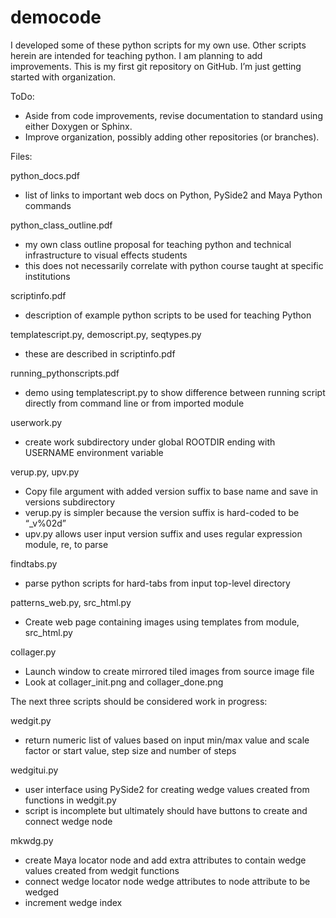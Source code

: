 # democode
I developed some of these python scripts for my own use. 
Other scripts herein are intended for teaching python. 
I am planning to add improvements. 
This is my first git repository on GitHub. I’m just getting started with organization. 

ToDo: 
- Aside from code improvements, revise documentation to standard using either Doxygen or Sphinx.
- Improve organization, possibly adding other repositories (or branches).

Files:

python_docs.pdf
- list of links to important web docs on Python, PySide2 and Maya Python commands

python_class_outline.pdf
- my own class outline proposal for teaching python and technical infrastructure to visual effects students
- this does not necessarily correlate with python course taught at specific institutions

scriptinfo.pdf
- description of example python scripts to be used for teaching Python

templatescript.py, demoscript.py, seqtypes.py
- these are described in scriptinfo.pdf

running_pythonscripts.pdf
- demo using templatescript.py to show difference between running script directly from command line or from imported module

userwork.py
- create work subdirectory under global ROOTDIR ending with USERNAME environment variable

verup.py, upv.py
- Copy file argument with added version suffix to base name and save in versions subdirectory
- verup.py is simpler because the version suffix is hard-coded to be “_v%02d”
- upv.py allows user input version suffix and uses regular expression module, re, to parse

findtabs.py
- parse python scripts for hard-tabs from input top-level directory 

patterns_web.py, src_html.py
- Create web page containing images using templates from module, src_html.py

collager.py
- Launch window to create mirrored tiled images from source image file
- Look at collager_init.png and collager_done.png 

The next three scripts should be considered work in progress:

wedgit.py
- return numeric list of values based on input min/max value and scale factor or start value, step size and number of steps

wedgitui.py 
- user interface using PySide2 for creating wedge values created from functions in wedgit.py
- script is incomplete but ultimately should have buttons to create and connect wedge node

mkwdg.py
- create Maya locator node and add extra attributes to contain wedge values created from wedgit functions
- connect wedge locator node wedge attributes to node attribute to be wedged
- increment wedge index
